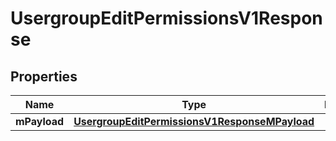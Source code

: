 
# UsergroupEditPermissionsV1Response

## Properties
| Name | Type | Description | Notes |
| ------------ | ------------- | ------------- | ------------- |
| **mPayload** | [**UsergroupEditPermissionsV1ResponseMPayload**](UsergroupEditPermissionsV1ResponseMPayload.md) |  |  |



